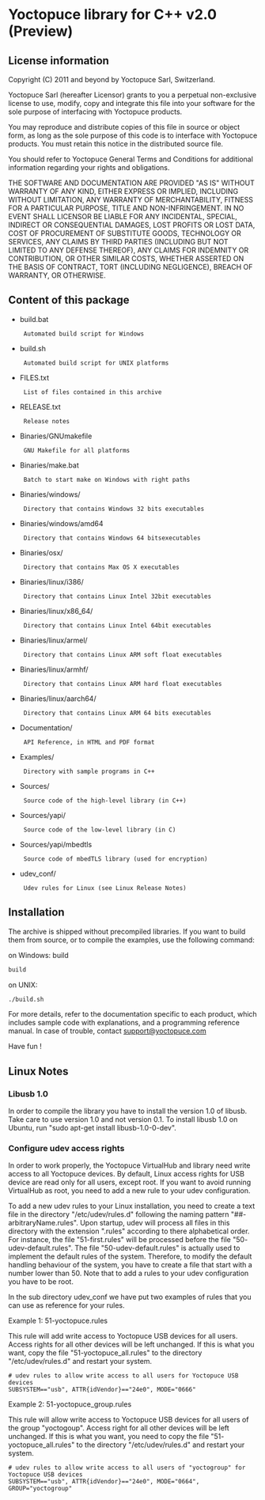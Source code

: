 Yoctopuce library for C++ v2.0 (Preview)
========================================

## License information

Copyright (C) 2011 and beyond by Yoctopuce Sarl, Switzerland.

Yoctopuce Sarl (hereafter Licensor) grants to you a perpetual
non-exclusive license to use, modify, copy and integrate this
file into your software for the sole purpose of interfacing
with Yoctopuce products.

You may reproduce and distribute copies of this file in
source or object form, as long as the sole purpose of this
code is to interface with Yoctopuce products. You must retain
this notice in the distributed source file.

You should refer to Yoctopuce General Terms and Conditions
for additional information regarding your rights and
obligations.

THE SOFTWARE AND DOCUMENTATION ARE PROVIDED "AS IS" WITHOUT
WARRANTY OF ANY KIND, EITHER EXPRESS OR IMPLIED, INCLUDING
WITHOUT LIMITATION, ANY WARRANTY OF MERCHANTABILITY, FITNESS
FOR A PARTICULAR PURPOSE, TITLE AND NON-INFRINGEMENT. IN NO
EVENT SHALL LICENSOR BE LIABLE FOR ANY INCIDENTAL, SPECIAL,
INDIRECT OR CONSEQUENTIAL DAMAGES, LOST PROFITS OR LOST DATA,
COST OF PROCUREMENT OF SUBSTITUTE GOODS, TECHNOLOGY OR
SERVICES, ANY CLAIMS BY THIRD PARTIES (INCLUDING BUT NOT
LIMITED TO ANY DEFENSE THEREOF), ANY CLAIMS FOR INDEMNITY OR
CONTRIBUTION, OR OTHER SIMILAR COSTS, WHETHER ASSERTED ON THE
BASIS OF CONTRACT, TORT (INCLUDING NEGLIGENCE), BREACH OF
WARRANTY, OR OTHERWISE.

## Content of this package

 * build.bat

 		Automated build script for Windows

 * build.sh

 		Automated build script for UNIX platforms

 * FILES.txt

 		List of files contained in this archive

 * RELEASE.txt

 		Release notes

 * Binaries/GNUmakefile

 		GNU Makefile for all platforms

 * Binaries/make.bat

 		Batch to start make on Windows with right paths

 * Binaries/windows/

 		Directory that contains Windows 32 bits executables

 * Binaries/windows/amd64

 		Directory that contains Windows 64 bitsexecutables

 * Binaries/osx/

 		Directory that contains Max OS X executables

 * Binaries/linux/i386/

 		Directory that contains Linux Intel 32bit executables

 * Binaries/linux/x86_64/

 		Directory that contains Linux Intel 64bit executables

 * Binaries/linux/armel/

 		Directory that contains Linux ARM soft float executables

 * Binaries/linux/armhf/

 		Directory that contains Linux ARM hard float executables

 * Binaries/linux/aarch64/

 		Directory that contains Linux ARM 64 bits executables

 * Documentation/

 		API Reference, in HTML and PDF format

 * Examples/

 		Directory with sample programs in C++

 * Sources/

 		Source code of the high-level library (in C++)

 * Sources/yapi/

 		Source code of the low-level library (in C)

 * Sources/yapi/mbedtls

 		Source code of mbedTLS library (used for encryption)

 * udev_conf/

 		Udev rules for Linux (see Linux Release Notes)


## Installation

The archive is shipped without precompiled libraries. If you want to build
them from source, or to compile the examples, use the following command:

on Windows: build
```bash
build
```
on UNIX:
```bash
./build.sh
```

For more details, refer to the documentation specific to each product, which
includes sample code with explanations, and a programming reference manual.
In case of trouble, contact support@yoctopuce.com

Have fun !


## Linux Notes

### Libusb 1.0

In order to compile the library you have to install the version 1.0 of libusb.
Take care to use version 1.0 and not version 0.1. To install libusb 1.0 on
Ubuntu, run "sudo apt-get install libusb-1.0-0-dev".


### Configure udev access rights

In order to work properly, the Yoctopuce VirtualHub and library need write
access to all Yoctopuce devices. By default, Linux access rights for USB
device are read only for all users, except root. If you want to avoid running
VirtualHub as root, you need to add a new rule to your udev configuration.

To add a new udev rules to your Linux installation, you need to create a text
file in the directory "/etc/udev/rules.d" following the naming pattern "##-
arbitraryName.rules". Upon startup, udev will process all files in this
directory with the extension ".rules" according to there alphabetical order.
For instance, the file "51-first.rules" will be processed before  the file "50-
udev-default.rules". The file "50-udev-default.rules" is actually used to
implement the default rules of the system. Therefore, to modify the default
handling behaviour of the system, you have to create a file that start with a
number lower than 50. Note that to add a rules to your udev configuration you
have to be root.

In the sub directory udev_conf we have put two examples of rules that you can
use as reference for your rules.

Example 1: 51-yoctopuce.rules

This rule will add write access to Yoctopuce USB devices for all users. Access
rights for all other devices will be left unchanged. If this is what you want,
copy the file "51-yoctopuce_all.rules" to the directory  "/etc/udev/rules.d"
and restart your system.

    # udev rules to allow write access to all users for Yoctopuce USB devices
    SUBSYSTEM=="usb", ATTR{idVendor}=="24e0", MODE="0666"

Example 2: 51-yoctopuce_group.rules

This rule will allow write access to Yoctopuce USB devices for all users of
the group "yoctogoup". Access right for all other devices will be left
unchanged. If this is what you want, you need to copy the file "51-
yoctopuce_all.rules" to the directory  "/etc/udev/rules.d" and restart your
system.

    # udev rules to allow write access to all users of "yoctogroup" for Yoctopuce USB devices
    SUBSYSTEM=="usb", ATTR{idVendor}=="24e0", MODE="0664",  GROUP="yoctogroup"

